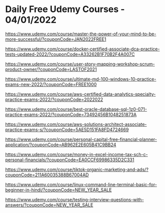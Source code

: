 # Daily Free Udemy Courses - 04/01/2022

https://www.udemy.com/course/master-the-power-of-your-mind-to-be-more-successful/?couponCode=JAN2022FREE1
https://www.udemy.com/course/docker-certified-associate-dca-practice-tests-updated-2022/?couponCode=A33262B1F70B2F4A007C
https://www.udemy.com/course/user-story-mapping-workshop-scrum-product-owner/?couponCode=LASTOF2021
https://www.udemy.com/course/ultimate-md-100-windows-10-practice-exams-new-2022/?couponCode=FREE1000
https://www.udemy.com/course/aws-certified-data-analytics-specialty-practice-exams-2022/?couponCode=2022022
https://www.udemy.com/course/best-oracle-database-sql-1z0-071-practice-exams-2022/?couponCode=73492456B1048251873A
https://www.udemy.com/course/aws-solutions-architect-associate-practice-exams-s/?couponCode=5AE5D151FA8FD4724669
https://www.udemy.com/course/personal-capital-free-financial-planner-application/?couponCode=AB962E2E605B41C9BB24
https://www.udemy.com/course/money-in-excel-income-tax-sch-c-personal-financials/?couponCode=EA0CCF69986335D2C331
https://www.udemy.com/course/tiktok-organic-marketing-and-ads/?couponCode=211A60035388B67004AD
https://www.udemy.com/course/linux-command-line-terminal-basic-for-beginner-in-hindi/?couponCode=NEW_YEAR_SALE
https://www.udemy.com/course/testing-interview-questions-with-answers/?couponCode=NEW_YEAR_SALE
